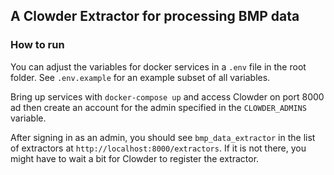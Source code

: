 ## A Clowder Extractor for processing BMP data

### How to run

You can adjust the variables for docker services in a `.env` file in the root folder. See `.env.example` for an example subset of all variables.

Bring up services with `docker-compose up` and access Clowder on port 8000 ad then create an account for the admin specified in the `CLOWDER_ADMINS` variable.

After signing in as an admin, you should see `bmp_data_extractor` in the list of extractors at `http://localhost:8000/extractors`.
If it is not there, you might have to wait a bit for Clowder to register the extractor.
